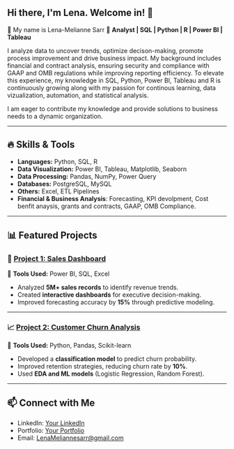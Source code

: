 ## Hi there, I'm Lena. Welcome in! 👋

<!--
**Lenamelianne25/LenaMelianne25** is a ✨ _special_ ✨ repository because its `README.md` (this file) appears on your GitHub profile.

Here are some ideas to get you started:

- 🔭 I’m currently working on ...
- 🌱 I’m currently learning ...
- 👯 I’m looking to collaborate on ...
- 🤔 I’m looking for help with ...
- 💬 Ask me about ...
- 📫 How to reach me: ...
- 😄 Pronouns: ...
- ⚡ Fun fact: ...
-->
👋 My name is Lena-Melianne Sarr
🎯 **Analyst | SQL | Python | R | Power BI | Tableau**  

I analyze data to uncover trends, optimize decison-making, promote process improvement and drive business impact. My background includes financial and contract analysis, ensuring security and compliance with GAAP and OMB regulations while improving reporting efficiency. To elevate this experience, my knowledge in SQL, Python, Power BI, Tableau and R is continuously growing along with my passion for continous learning, data vizualization, automation, and statistical analysis. 

I am eager to contribute my knowledge and provide solutions to business needs to a dynamic organization.

---

## 🔥 Skills & Tools  
- **Languages:** Python, SQL, R  
- **Data Visualization:** Power BI, Tableau, Matplotlib, Seaborn  
- **Data Processing:** Pandas, NumPy, Power Query  
- **Databases:** PostgreSQL, MySQL  
- **Others:** Excel, ETL Pipelines
- **Financial & Business Analysis**: Forecasting, KPI devolpment,
  Cost benfit anaysis, grants and contracts, GAAP, OMB Compliance.

---

## 📊 Featured Projects  

### 🚀 [Project 1: Sales Dashboard](https://github.com/yourusername/sales-dashboard)  
📌 **Tools Used:** Power BI, SQL, Excel  
- Analyzed **5M+ sales records** to identify revenue trends.  
- Created **interactive dashboards** for executive decision-making.  
- Improved forecasting accuracy by **15%** through predictive modeling.  

---

### 📈 [Project 2: Customer Churn Analysis](https://github.com/yourusername/churn-analysis)  
📌 **Tools Used:** Python, Pandas, Scikit-learn  
- Developed a **classification model** to predict churn probability.  
- Improved retention strategies, reducing churn rate by **10%**.  
- Used **EDA and ML models** (Logistic Regression, Random Forest).  

---

## 📫 Connect with Me  
- LinkedIn: [Your LinkedIn](https://linkedin.com/in/yourprofile)  
- Portfolio: [Your Portfolio](https://yourwebsite.com)  
- Email: LenaMeliannesarr@gmail.com
